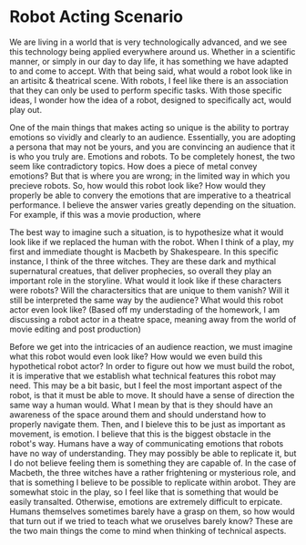 # Robot Acting Scenario

We are living in a world that is very technologically advanced, and we see this technology being applied everywhere around us. Whether in a scientific manner, or simply in our day to day life, it has something we have adapted to and come to accept. With that being said, what would a robot look like in an artisitc & theatrical scene. With robots, I feel like there is an association that they can only be used to perform specific tasks. With those specific ideas, I wonder how the idea of a robot, designed to specifically act, would play out. 

One of the main things that makes acting so unique is the ability to portray emotions so vividly and clearly to an audience. Essentially, you are adopting a persona that may not be yours, and you are convincing an audience that it is who you truly are. Emotions and robots. To be completely honest, the two seem like contradictory topics. How does a piece of metal convey emotions? But that is where you are wrong; in the limited way in which you precieve robots. So, how would this robot look like? How would they properly be able to convery the emotions that are imperative to a theatrical performance. I believe the answer varies greatly depending on the situation. For example, if this was a movie production, where

The best way to imagine such a situation, is to hypothesize what it would look like if we replaced the human with the robot. When I think of a play, my first and immediate thought is Macbeth by Shakespeare. In this specific instance, I think of the three witches. They are these dark and mythical supernatural creatues, that deliver prophecies, so overall they play an important role in the storyline. What would it look like if these characters were robots? Will the charactersitics that are unique to them vanish? Will it still be interpreted the same way by the audience? What would this robot actor even look like? (Based off my understading of the homework, I am discussing a robot actor in a theatre space, meaning away from the world of movie editing and post production)

Before we get into the intricacies of an audience reaction, we must imagine what this robot would even look like? How would we even build this hypothetical robot actor? In order to figure out how we must build the robot, it is imperative that we establish what technical features this robot may need. This may be a bit basic, but I feel the most important aspect of the robot, is that it must be able to move. It should have a sense of direction the same way a human would. What I mean by that is they should have an awareness of the space around them and should understand how to properly navigate them. Then, and I bieleve this to be just as important as movement, is emotion. I believe that this is the biggest obstacle in the robot's way. Humans have a way of communicating emotions that robots have no way of understanding. They may possibly be able to replicate it, but I do not believe feeling them is something they are capable of. In the case of Macbeth, the three witches have a rather frightening or mysterious role, and that is something I believe to be possible to replicate within arobot. They are somewhat stoic in the play, so I feel like that is something that would be easily transalted. Otherwise, emotions are extremely difficult to erpicate. Humans themselves sometimes barely have a grasp on them, so how would that turn out if we tried to teach what we oruselves barely know? These are the two main things the come to mind when thinking of technical aspects.
